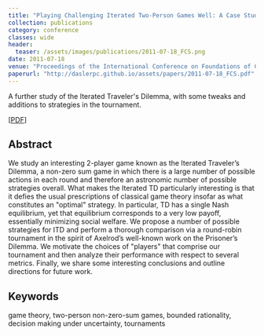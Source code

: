 ```yaml
---
title: "Playing Challenging Iterated Two-Person Games Well: A Case Study on the Iterated Traveler's Dilemma"
collection: publications
category: conference
classes: wide
header: 
  teaser: /assets/images/publications/2011-07-18_FCS.png
date: 2011-07-18
venue: "Proceedings of the International Conference on Foundations of Computer Science (FCS)"
paperurl: "http://daslerpc.github.io/assets/papers/2011-07-18_FCS.pdf"
---
```


A further study of the Iterated Traveler's Dilemma, with some tweaks and additions to strategies in the tournament.

\[[PDF](/assets/papers/2011-07-18_FCS.pdf)\]

## Abstract
We study an interesting 2-player game known as the Iterated Traveler’s Dilemma, a non-zero sum game in which there is a large number of possible actions in each round and therefore an astronomic number of possible strategies overall. What makes the Iterated TD particularly interesting is that it defies the usual prescriptions of classical game theory insofar as what constitutes an "optimal" strategy. In particular, TD has a single Nash equilibrium, yet that equilibrium corresponds to a very low payoff, essentially minimizing social welfare. We propose a number of possible strategies for ITD and perform a thorough comparison via a round-robin tournament in the spirit of Axelrod’s well-known work on the Prisoner’s Dilemma. We motivate the choices of "players" that comprise our tournament and then analyze their performance with respect to several metrics. Finally, we share some interesting conclusions and outline directions for future work.

## Keywords
game theory, two-person non-zero-sum games, bounded rationality, decision making under uncertainty, tournaments